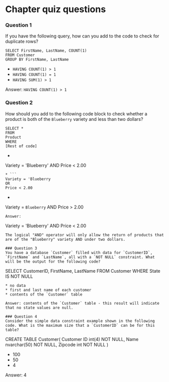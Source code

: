 # Chapter quiz questions
### Question 1
If you have the following query, how can you add to the code to check for duplicate rows?
```
SELECT FirstName, LastName, COUNT(1)
FROM Customer
GROUP BY FirstName, LastName
```
* ` HAVING COUNT(1) > 1 `
* ` HAVING COUNT(1) = 1 `
* ` HAVING SUM(1) > 1 `

Answer: ` HAVING COUNT(1) > 1 `

### Question 2
How should you add to the following code block to check whether a product is both of the `Blueberry` variety and less than two dollars?
```
SELECT *
FROM
Product
WHERE
[Rest of code]
```
* ```
Variety = 'Blueberry'
AND
Price < 2.00 
```
* ```
Variety = 'Blueberry
OR
Price < 2.00
```
* ```
Variety = `Blueberry`
AND
Price > 2.00
```
Answer: 
```
Variety = 'Blueberry'
AND
Price < 2.00
```
The logical "AND" operator will only allow the return of products that are of the "Blueberry" variety AND under two dollars.

### Question 3
You have a database `Customer` filled with data for `CustomerID`, `FirstName` and `LastName`, all with a `NOT NULL` constraint. What will be the output for the following code?
```
SELECT CustomerID,
FirstName,
LastName
FROM Customer
WHERE State IS NOT NULL
```
* no data
* first and last name of each customer
* contents of the `Customer` table

Answer: contents of the `Customer` table - this result will indicate that no state values are null.

### Question 4
Consider the simple data constraint example shown in the following code. What is the maximum size that a `CustomerID` can be for this table?
``` 
CREATE TABLE Customer(
  Customer ID int(4) NOT NULL,
  Name nvarchar(50) NOT NULL,
  Zipcode int NOT NULL
)

* 100
* 50
* 4

Answer: 4